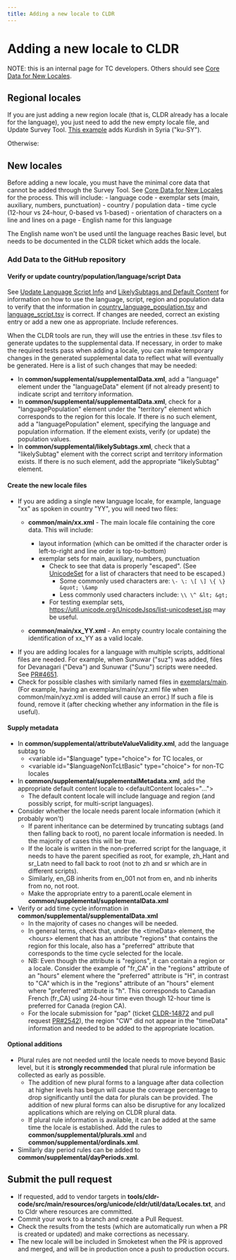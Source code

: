 ```yaml
---
title: Adding a new locale to CLDR
---
```


# Adding a new locale to CLDR

NOTE: this is an internal page for TC developers. Others should see [Core Data for New Locales](/index/cldr-spec/core-data-for-new-locales).

## Regional locales

If you are just adding a new region locale (that is, CLDR already has a locale for the language),
you just need to add the new empty locale file, and Update Survey Tool. 
[This example](https://github.com/unicode-org/cldr/pull/4335/files) adds Kurdish in Syria ("ku-SY"). 

Otherwise:

## New locales

Before adding a new locale, you must have the minimal core data that cannot be added through the Survey Tool.
See [Core Data for New Locales](/index/cldr-spec/core-data-for-new-locales) for the process.
This will include:
	- language code
	- exemplar sets (main, auxiliary, numbers, punctuation)
	- country / population data
	- time cycle (12-hour vs 24-hour, 0-based vs 1-based)
	- orientation of characters on a line and lines on a page
	- English name for this language

The English name won't be used until the language reaches Basic level, but needs to be documented in the CLDR ticket which adds the locale.

### Add Data to the GitHub repository

#### Verify or update country/population/language/script Data

See [Update Language Script Info](/development/updating-codes/update-language-script-info)
and [LikelySubtags and Default Content](/development/updating-codes/likelysubtags-and-default-content)
for information on how to use the language, script, region and population data to verify that the information in
[country_language_population.tsv](https://github.com/unicode-org/cldr/blob/main/tools/cldr-code/src/main/resources/org/unicode/cldr/util/data/country_language_population.tsv)
and [language_script.tsv](https://github.com/unicode-org/cldr/blob/main/tools/cldr-code/src/main/resources/org/unicode/cldr/util/data/language_script.tsv) is correct.
If changes are needed, correct an existing entry or add a new one as appropriate. Include references. 

When the CLDR tools are run, they will use the entries in these .tsv files to generate updates to the supplemental data.
If necessary, in order to make the required tests pass when adding a locale,
you can make temporary changes in the generated supplemental data to reflect what will eventually be generated.
Here is a list of such changes that may be needed:

- In **common/supplemental/supplementalData.xml**, add a "language" element under the "languageData" element (if not already present)
to indicate script and territory information.
- In **common/supplemental/supplementalData.xml**, check for a "languagePopulation" element under the "territory" element
which corresponds to the region for this locale.
If there is no such element, add a "languagePopulation" element, specifying the language and population information.
If the element exists, verify (or update) the population values.
- In **common/supplemental/likelySubtags.xml**, check that a "likelySubtag" element with the correct script and territory information exists.
If there is no such element, add the appropriate "likelySubtag" element.

#### Create the new locale files
- If you are adding a single new language locale, for example, language "xx" as spoken in country "YY", you will need two files:
	- **common/main/xx.xml** \- The main locale file containing the core data. This will include:
		- layout information (which can be omitted if the character order is left-to-right and line order is top-to-bottom)
		- exemplar sets for main, auxiliary, numbers, punctuation
			- Check to see that data is properly "escaped". (See [UnicodeSet](https://www.unicode.org/reports/tr35/tr35.html#unicode-sets) for a list of characters that need to be escaped.)
				- Some commonly used characters are: `\- \: \[ \] \{ \} &quot; \&amp`
				- Less commonly used characters include: `\\ \^ &lt; &gt;`
			- For testing exemplar sets, https://util.unicode.org/UnicodeJsps/list-unicodeset.jsp may be useful.

	- **common/main/xx\_YY.xml** \- An empty country locale containing the identification of xx\_YY as a valid locale. 
- If you are adding locales for a language with multiple scripts, additional files are needed.
For example, when Sunuwar ("suz") was added, files for Devanagari ("Deva") and Sunuwar ("Sunu") scripts were needed.
See [PR#4651](https://github.com/unicode-org/cldr/pull/4651).
- Check for possible clashes with similarly named files in [exemplars/main](https://github.com/unicode-org/cldr/tree/main/exemplars/main).
(For example, having an exemplars/main/xyz.xml file when common/main/xyz.xml is added will cause an error.)
If such a file is found, remove it (after checking whether any information in the file is useful).

#### Supply metadata
- In **common/supplemental/attributeValueValidity.xml**, add the language subtag to
	- \<variable id\="$language" type\="choice"\> for TC locales, or
	- \<variable id\="$languageNonTcLtBasic" type\="choice"\> for non-TC locales
- In **common/supplemental/supplementalMetadata.xml**, add the appropriate default content locale to \<defaultContent locales\="..."\>
	- The default content locale will include language and region (and possibly script, for multi-script languages).
- Consider whether the locale needs parent locale information (which it probably won't)
	- If parent inheritance can be determined by truncating subtags (and then falling back to root), no parent locale information is needed.
In the majority of cases this will be true.
	- If the locale is written in the non-preferred script for the language, it needs to have the parent specified as root,
for example, zh_Hant and sr_Latn need to fall back to root (not to zh and sr which are in different scripts).
	- Similarly, en_GB inherits from en_001 not from en, and nb inherits from no, not root.
	- Make the appropriate entry to a parentLocale element in **common/supplemental/supplementalData.xml**
- Verify or add time cycle information in **common/supplemental/supplementalData.xml**
	- In the majority of cases no changes will be needed.
	- In general terms, check that, under the \<timeData\> element,
the \<hours\> element that has an attribute "regions" that contains the region for this locale,
also has a "preferred" attribute that corresponds to the time cycle selected for the locale.
	- NB: Even though the attribute is "regions", it can contain a region or a locale.
Consider the example of "fr_CA" in the "regions" attribute of an "hours" element where the "preferred" attribute is "H",
in contrast to "CA" which is in the "regions" attribute of an "hours" element where "preferred" attribute is "h".
This corresponds to Canadian French (fr_CA) using 24-hour time even though 12-hour time is preferred for Canada (region CA).
	- For the locale submission for "pap" (ticket [CLDR-14872](https://unicode-org.atlassian.net/browse/CLDR-14872)
and pull request [PR#2542](https://github.com/unicode-org/cldr/pull/2542)),
the region "CW" did not appear in the "timeData" information and needed to be added to the appropriate location.

#### Optional additions
- Plural rules are not needed until the locale needs to move beyond Basic level,
but it is **strongly recommended** that plural rule information be collected as early as possible.
   - The addition of new plural forms to a language after data collection at higher levels has begun
will cause the coverage percentage to drop significantly until the data for plurals can be provided.
The addition of new plural forms can also be disruptive for any localized applications which are relying on CLDR plural data.
   - If plural rule information is available, it can be added at the same time the locale is established.
Add the rules to **common/supplemental/plurals.xml** and **common/supplemental/ordinals.xml**.
- Similarly day period rules can be added to **common/supplemental/dayPeriods.xml**.

## Submit the pull request

- If requested, add to vendor targets in **tools/cldr-code/src/main/resources/org/unicode/cldr/util/data/Locales.txt**,
and to Cldr where resources are committed.
- Commit your work to a branch and create a Pull Request.
- Check the results from the tests (which are automatically run when a PR is created or updated) and make corrections as necessary.
- The new locale will be included in Smoketest when the PR is approved and merged,
and will be in production once a push to production occurs.
